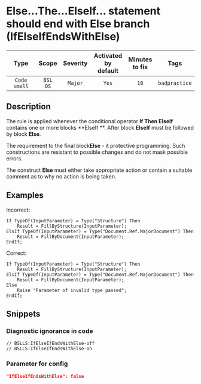 # Else...The...ElseIf... statement should end with Else branch (IfElseIfEndsWithElse)

|      Type      |    Scope    | Severity |    Activated<br>by default    |    Minutes<br>to fix    |     Tags      |
|:-------------:|:-----------------------------:|:--------:|:------------------------------:|:-----------------------------------:|:-------------:|
| `Code smell` |         `BSL`<br>`OS`         | `Major` |              `Yes`              |                `10`                 | `badpractice` |

<!-- Блоки выше заполняются автоматически, не трогать -->
## Description

The rule is applied whenever the conditional operator **If Then ElseIf** contains one or more blocks **ElseIf **. After block **ElseIf** must be followed by block **Else**.

The requirement to the final block**Else** - it protective programming. Such constructions are resistant to possible changes and do not mask possible errors.

The construct **Else** must either take appropriate action or contain a suitable comment as to why no action is being taken.


## Examples

Incorrect:

```bsl
If TypeOf(InputParameter) = Type("Structure") Then
    Result = FillByStructure(InputParameter);
ElsIf TypeOf(InputParameter) = Type("Document.Ref.MajorDocument") Then
    Result = FillByDocument(InputParameter);
EndIf;
```

Correct:

```bsl
If TypeOf(InputParameter) = Type("Structure") Then
    Result = FillByStructure(InputParameter);
ElsIf TypeOf(InputParameter) = Type("Document.Ref.MajorDocument") Then
    Result = FillByDocument(InputParameter);
Else
    Raise "Parameter of invalid type passed";
EndIf;
```

## Snippets

<!-- Блоки ниже заполняются автоматически, не трогать -->
### Diagnostic ignorance in code

```bsl
// BSLLS:IfElseIfEndsWithElse-off
// BSLLS:IfElseIfEndsWithElse-on
```

### Parameter for config

```json
"IfElseIfEndsWithElse": false
```
